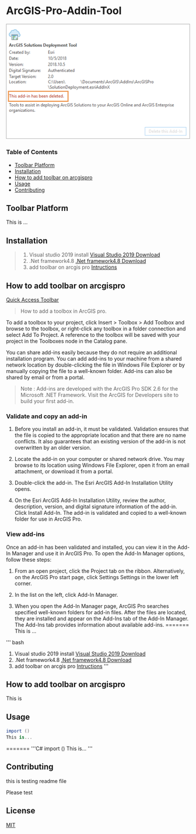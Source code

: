 # ArcGIS-Pro-Addin-Tool

![Project Image](https://github.com/DavidFullstackdev/ArcGIS-Pro-Addin-Tool/blob/master/images/GUID-20B05D95-6002-4D97-B70D-271710F5D6B6-web.png)


### Table of Contents

- [Toolbar Platform](#toolbar-platform)
- [Installation](#installation)
- [How to add toolbar on arcgispro](#how-to-add-toolbar-on-arcgispro)
- [Usage](#usage)
- [Contributing](#contributing)


## Toolbar Platform
This is ...

## Installation

> 1) Visual studio 2019 install
[Visual Studio 2019 Download](https://visualstudio.microsoft.com/downloads/)
> 2) .Net framework4.8
[.Net framework4.8 Download](https://dotnet.microsoft.com/download/)
> 3) add toolbar on arcgis pro
[Intructions](https://awesomeopensource.com/project/Esri/arcgis-pro-sdk-community-samples/)


## How to add toolbar on arcgispro

[Quick Access Toolbar](https://pro.arcgis.com/en/pro-app/get-started/quick-access-toolbar.htm)

> How to add a toolbox in ArcGIS pro.


To add a toolbox to your project, click Insert > Toolbox > Add Toolbox and browse to the toolbox, or right-click any toolbox in a folder connection and select Add To Project. 
A reference to the toolbox will be saved with your project in the Toolboxes node in the Catalog pane.

You can share add-ins easily because they do not require an additional installation program. 
You can add add-ins to your machine from a shared network location by double-clicking the file in Windows File Explorer or by manually copying the file to a well-known folder. 
Add-ins can also be shared by email or from a portal.

> Note :
Add-ins are developed with the ArcGIS Pro SDK 2.6 for the Microsoft .NET Framework. Visit the ArcGIS for Developers site to build your first add-in.

### Validate and copy an add-in

1. Before you install an add-in, it must be validated. Validation ensures that the file is copied to the appropriate location and that there are no name conflicts. It also guarantees that an existing version of the add-in is not overwritten by an older version.

2. Locate the add-in on your computer or shared network drive.
You may browse to its location using Windows File Explorer, open it from an email attachment, or download it from a portal.

3. Double-click the add-in.
The Esri ArcGIS Add-In Installation Utility opens.

4. On the Esri ArcGIS Add-In Installation Utility, review the author, description, version, and digital signature information of the add-in.
Click Install Add-In.
The add-in is validated and copied to a well-known folder for use in ArcGIS Pro.

### View add-ins

Once an add-in has been validated and installed, you can view it in the Add-In Manager and use it in ArcGIS Pro. To open the Add-In Manager options, follow these steps:

1. From an open project, click the Project tab on the ribbon. Alternatively, on the ArcGIS Pro start page, click Settings Settings in the lower left corner.

2. In the list on the left, click Add-In Manager.

3. When you open the Add-In Manager page, ArcGIS Pro searches specified well-known folders for add-in files. After the files are located, they are installed and appear on the Add-Ins tab of the Add-In Manager. The Add-Ins tab provides information about available add-ins.
=======
This is ...

''' bash
1) Visual studio 2019 install
[Visual Studio 2019 Download ](https://visualstudio.microsoft.com/downloads/)
2) .Net framework4.8
[.Net framework4.8 Download](https://dotnet.microsoft.com/download)
3) add toolbar on arcgis pro
[Intructions](https://awesomeopensource.com/project/Esri/arcgis-pro-sdk-community-samples)
'''
## How to add toolbar on arcgispro

This is


## Usage

```C#
import ()
This is...
```
=======
'''C#
import ()
This is...
'''


## Contributing
this is testing readme file

Please test

## License

[MIT](http://google.com)

